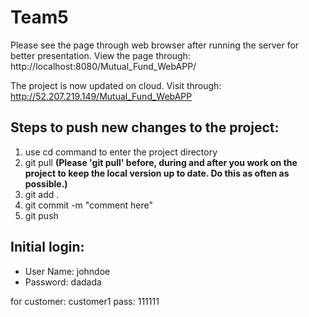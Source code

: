 # Team5
Please see the page through web browser after running the server for better presentation. View the page through:
http://localhost:8080/Mutual_Fund_WebAPP/

The project is now updated on cloud. Visit through: 
http://52.207.219.149/Mutual_Fund_WebAPP

## Steps to push new changes to the project:
1. use cd command to enter the project directory
2. git pull **(Please 'git pull' before, during and after you work on the project to keep the local version up to date. Do this as often as possible.)**
3. git add .
4. git commit -m "comment here"
5. git push


## Initial login:
* User Name: johndoe
* Password: dadada

for customer: customer1
pass: 111111
